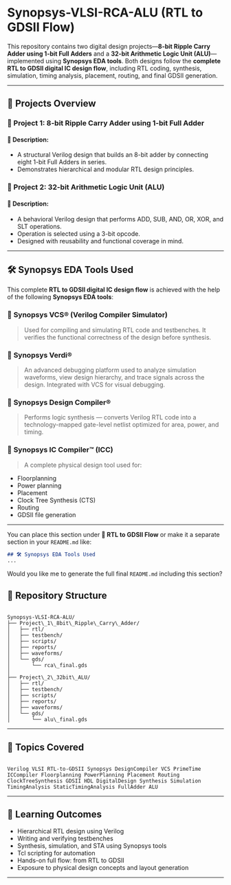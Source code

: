 # Synopsys-VLSI-RCA-ALU (RTL to GDSII Flow)

This repository contains two digital design projects—**8-bit Ripple Carry Adder using 1-bit Full Adders** and a **32-bit Arithmetic Logic Unit (ALU)**—implemented using **Synopsys EDA tools**. Both designs follow the **complete RTL to GDSII digital IC design flow**, including RTL coding, synthesis, simulation, timing analysis, placement, routing, and final GDSII generation.

---

## 🚀 Projects Overview

### 🔧 Project 1: 8-bit Ripple Carry Adder using 1-bit Full Adder

#### 📘 Description:
- A structural Verilog design that builds an 8-bit adder by connecting eight 1-bit Full Adders in series.
- Demonstrates hierarchical and modular RTL design principles.

### 🔧 Project 2: 32-bit Arithmetic Logic Unit (ALU)

#### 📘 Description:
- A behavioral Verilog design that performs ADD, SUB, AND, OR, XOR, and SLT operations.
- Operation is selected using a 3-bit opcode.
- Designed with reusability and functional coverage in mind.

---


## 🛠️ Synopsys EDA Tools Used

This complete **RTL to GDSII digital IC design flow** is achieved with the help of the following **Synopsys EDA tools**:

### 🔹 **Synopsys VCS® (Verilog Compiler Simulator)**

> Used for compiling and simulating RTL code and testbenches. It verifies the functional correctness of the design before synthesis.

### 🔹 **Synopsys Verdi®**

> An advanced debugging platform used to analyze simulation waveforms, view design hierarchy, and trace signals across the design. Integrated with VCS for visual debugging.

### 🔹 **Synopsys Design Compiler®**

> Performs logic synthesis — converts Verilog RTL code into a technology-mapped gate-level netlist optimized for area, power, and timing.

### 🔹 **Synopsys IC Compiler™ (ICC)**

> A complete physical design tool used for:

* Floorplanning
* Power planning
* Placement
* Clock Tree Synthesis (CTS)
* Routing
* GDSII file generation

---

You can place this section under **🧱 RTL to GDSII Flow** or make it a separate section in your `README.md` like:

```markdown
## 🛠️ Synopsys EDA Tools Used
...
```

Would you like me to generate the full final `README.md` including this section?

## 📂 Repository Structure

```

Synopsys-VLSI-RCA-ALU/
├── Project\_1\_8bit\_Ripple\_Carry\_Adder/
│   ├── rtl/
│   ├── testbench/
│   ├── scripts/
│   ├── reports/
│   ├── waveforms/
│   └── gds/
│       └── rca\_final.gds
│
├── Project\_2\_32bit\_ALU/
│   ├── rtl/
│   ├── testbench/
│   ├── scripts/
│   ├── reports/
│   ├── waveforms/
│   └── gds/
│       └── alu\_final.gds

```

---

## 🧠 Topics Covered

```

Verilog VLSI RTL-to-GDSII Synopsys DesignCompiler VCS PrimeTime ICCompiler Floorplanning PowerPlanning Placement Routing ClockTreeSynthesis GDSII HDL DigitalDesign Synthesis Simulation TimingAnalysis StaticTimingAnalysis FullAdder ALU

```

---

## 🎯 Learning Outcomes

- Hierarchical RTL design using Verilog
- Writing and verifying testbenches
- Synthesis, simulation, and STA using Synopsys tools
- Tcl scripting for automation
- Hands-on full flow: from RTL to GDSII
- Exposure to physical design concepts and layout generation

---

